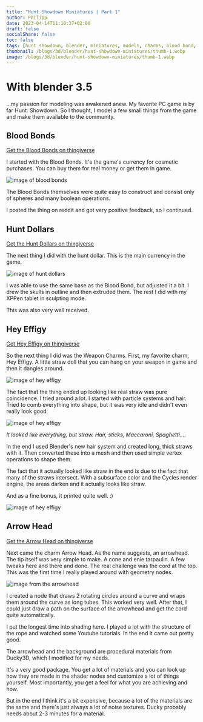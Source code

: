 ```yaml
---
title: "Hunt Showdown Miniatures | Part 1"
author: Philipp
date: 2023-04-14T11:10:37+02:00
draft: false
socialShare: false
toc: false
tags: [hunt showdown, blender, miniatures, models, charms, blood bond, dollar]
thumbnail: /blogs/3d/blender/hunt-showdown-miniatures/thumb-1.webp
image: /blogs/3d/blender/hunt-showdown-miniatures/thumb-1.webp
---
```


# With blender 3.5

...my passion for modeling was awakened anew. My favorite PC game is by far Hunt: Showdown. So I thought, I model a few small things from the game and make them available to the community.

## Blood Bonds

[Get the Blood Bonds on thingiverse](https://www.thingiverse.com/thing:5923137)

I started with the Blood Bonds. It's the game's currency for cosmetic purchases. You can buy them for real money or get them in game.

![image of blood bonds](/blogs/3d/blender/hunt-showdown-miniatures/blood-bonds.webp "")

The Blood Bonds themselves were quite easy to construct and consist only of spheres and many boolean operations.

I posted the thing on reddit and got very positive feedback, so I continued.

## Hunt Dollars

[Get the Hunt Dollars on thingiverse](https://www.thingiverse.com/thing:5929844)

The next thing I did with the hunt dollar. This is the main currency in the game.

![image of hunt dollars](/blogs/3d/blender/hunt-showdown-miniatures/hunt-dollars.webp "")

I was able to use the same base as the Blood Bond, but adjusted it a bit. I drew the skulls in outline and then extruded them. The rest I did with my XPPen tablet in sculpting mode.

This was also very well received.

## Hey Effigy

[Get Hey Effigy on thingiverse](https://www.thingiverse.com/thing:5933672)

So the next thing I did was the Weapon Charms. 
First, my favorite charm, Hey Effigy.
A little straw doll that you can hang on your weapon in game and then it dangles around.

![image of hey effigy](/blogs/3d/blender/hunt-showdown-miniatures/hey-effigy.webp "")

The fact that the thing ended up looking like real straw was pure coincidence. I tried around a lot. I started with particle systems and hair. Tried to comb everything into shape, but it was very idle and didn't even really look good.

![image of hey effigy](/blogs/3d/blender/hunt-showdown-miniatures/hey-effigy-tries.webp "")

*It looked like everything, but straw. Hair, sticks, Maccaroni, Spaghetti....*

In the end I used Blender's new hair system and created long, thick straws with it. Then converted these into a mesh and then used simple vertex operations to shape them.

The fact that it actually looked like straw in the end is due to the fact that many of the straws intersect. With a subsurface color and the Cycles render engine, the areas darken and it actually looks like straw.

And as a fine bonus, it printed quite well. :)

![image of hey effigy](/blogs/3d/blender/hunt-showdown-miniatures/hey-effigy-print.webp "")

## Arrow Head

[Get the Arrow Head on thingiverse](https://www.thingiverse.com/thing:5935231)

Next came the charm Arrow Head. As the name suggests, an arrowhead.
The tip itself was very simple to make. A cone and enie tarpaulin. A few tweaks here and there and done. The real challenge was the cord at the top.
This was the first time I really played around with geometry nodes.

![image from the arrowhead](/blogs/3d/blender/hunt-showdown-miniatures/arrow-head.webp "")

I created a node that draws 2 rotating circles around a curve and wraps them around the curve as long tubes. This worked very well.
After that, I could just draw a path on the surface of the arrowhead and get the cord quite automatically.

I put the longest time into shading here.
I played a lot with the structure of the rope and watched some Youtube tutorials. In the end it came out pretty good.

The arrowhead and the background are procedural materials from Ducky3D, which I modified for my needs.

It's a very good package. You get a lot of materials and you can look up how they are made in the shader nodes and customize a lot of things yourself. Most importantly, you get a feel for what you are achieving and how.

But in the end I think it's a bit expensive, because a lot of the materials are the same and there's just always a lot of noise textures. Ducky probably needs about 2-3 minutes for a material.
